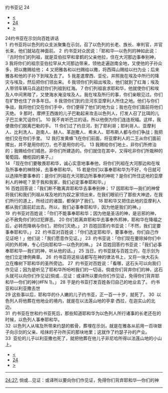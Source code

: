 ﻿





 约书亚记 24




* [<](bible/JOS23.md)
* [24](bible/JOS.md)
* [>](bible/JDG01.md)



 
24约书亚在示剑向百姓讲话  
1  约书亚将以色列的众支派聚集在示剑，召了以色列的长老、族长、审判官，并官长来，他们就站在神面前。 
2  约书亚对众民说：「耶和华—以色列的神如此说：『古时你们的列祖，就是亚伯拉罕和拿鹤的父亲他拉，住在大河那边事奉别神， 
3 我将你们的祖宗亚伯拉罕从大河那边带来，领他走遍迦南全地，又使他的子孙众多，把以撒赐给他； 
4 又把雅各和以扫赐给以撒，将西珥山赐给以扫为业；后来雅各和他的子孙下到埃及去了。 
5 我差遣摩西、亚伦，并照我在埃及中所行的降灾与埃及，然后把你们领出来。 
6 我领你们列祖出埃及，他们就到了红海；埃及人带领车辆马兵追赶你们列祖到红海。 
7 你们列祖哀求耶和华，他就使你们和埃及人中间黑暗了，又使海水淹没埃及人。我在埃及所行的事，你们亲眼见过。你们在旷野也住了许多年日。 
8 我领你们到约旦河东亚摩利人所住之地。他们与你们争战，我将他们交在你们手中，你们便得了他们的地为业；我也在你们面前将他们灭绝。 
9 那时，摩押王西拨的儿子巴勒起来攻击以色列人，打发人召了比珥的儿子巴兰来咒诅你们。 
10 我不肯听巴兰的话，所以他倒为你们连连祝福。这样，我便救你们脱离巴勒的手。 
11 你们过了约旦河，到了耶利哥；耶利哥人、亚摩利人、比利洗人、迦南人、赫人、革迦撒人、希未人、耶布斯人都与你们争战；我把他们交在你们手里。 
12 我打发黄蜂飞在你们前面，将亚摩利人的二王从你们面前撵出，并不是用你的刀，也不是用你的弓。 
13 我赐给你们地土，非你们所修治的；我赐给你们城邑，非你们所建造的。你们就住在其中，又得吃非你们所栽种的葡萄园、橄榄园的果子。』  
14 「现在你们要敬畏耶和华，诚心实意地事奉他，将你们列祖在大河那边和在埃及所事奉的神除掉，去事奉耶和华。 
15 若是你们以事奉耶和华为不好，今日就可以选择所要事奉的：是你们列祖在大河那边所事奉的神呢？是你们所住这地的亚摩利人的神呢？至于我和我家，我们必定事奉耶和华。」  
16 百姓回答说：「我们断不敢离弃耶和华去事奉别神； 
17 因耶和华—我们的神曾将我们和我们列祖从埃及地的为奴之家领出来，在我们眼前行了那些大神迹，在我们所行的道上，所经过的诸国，都保护了我们。 
18 耶和华又把住此地的亚摩利人都从我们面前赶出去。所以，我们必事奉耶和华，因为他是我们的神。」  
19  约书亚对百姓说：「你们不能事奉耶和华；因为他是圣洁的神，是忌邪的神，必不赦免你们的过犯罪恶。 
20 你们若离弃耶和华去事奉外邦神，耶和华在降福之后，必转而降祸与你们，把你们灭绝。」 
21 百姓回答约书亚说：「不然，我们定要事奉耶和华。」 
22  约书亚对百姓说：「你们选定耶和华，要事奉他，你们自己作见证吧！」他们说：「我们愿意作见证。」 
23  约书亚说：「你们现在要除掉你们中间的外邦神，专心归向耶和华—以色列的神。」 
24 百姓回答约书亚说：「我们必事奉耶和华—我们的神，听从他的话。」 
25 当日，约书亚就与百姓立约，在示剑为他们立定律例典章。 
26  约书亚将这些话都写在神的律法书上，又将一块大石头立在橡树下耶和华的圣所旁边。 
27  约书亚对百姓说：「看哪，这石头可以向我们作见证；因为是听见了耶和华所吩咐我们的一切话，倘或你们背弃你们的神，这石头就可以向你们作见证[倘或…见证：或译所以要向你们作见证，免得你们背弃耶和华—你们的神](#FN
1)。」 
28 于是约书亚打发百姓各归自己的地业去了。 约书亚和以利亚撒去世  
29 这些事以后，耶和华的仆人嫩的儿子约书亚，正一百一十岁，就死了。 
30  以色列人将他葬在他地业的境内，就是在以法莲山地的亭拿·西拉，在迦实山的北边。  
31  约书亚在世和约书亚死后，那些知道耶和华为以色列人所行诸事的长老还在的时候，以色列人事奉耶和华。  
32  以色列人从埃及所带来约瑟的骸骨，葬埋在示剑，就是在雅各从前用一百块银子向示剑的父亲、哈抹的子孙所买的那块地里；这就作了约瑟子孙的产业。  
33  亚伦的儿子以利亚撒也死了，就把他葬在他儿子非尼哈所得以法莲山地的小山上。 
* [<](bible/JOS23.md)
* [24](bible/JOS.md)
* [>](bible/JDG01.md)





---


[24:27:](#V27)
倘或…见证：或译所以要向你们作见证，免得你们背弃耶和华—你们的神




---









